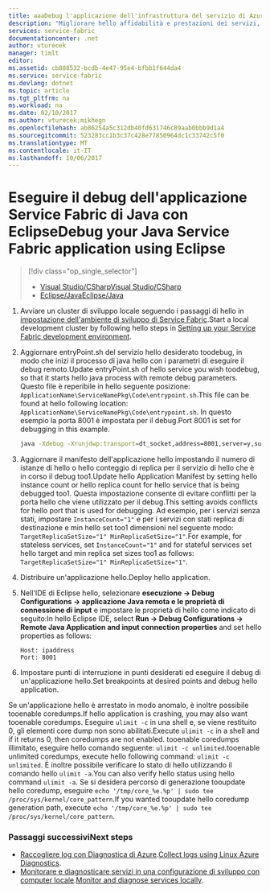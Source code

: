 ```yaml
---
title: aaaDebug l'applicazione dell'infrastruttura del servizio di Azure in Eclipse | Documenti Microsoft
description: "Migliorare hello affidabilità e prestazioni dei servizi, sviluppo e il debug in Eclipse in un cluster di sviluppo locale."
services: service-fabric
documentationcenter: .net
author: vturecek
manager: timlt
editor: 
ms.assetid: cb888532-bcdb-4e47-95e4-bfbb1f644da4
ms.service: service-fabric
ms.devlang: dotnet
ms.topic: article
ms.tgt_pltfrm: na
ms.workload: na
ms.date: 02/10/2017
ms.author: vturecek;mikhegn
ms.openlocfilehash: ab86254a5c312db40fd631746c89aab0bbb9d1a4
ms.sourcegitcommit: 523283cc1b3c37c428e77850964dc1c33742c5f0
ms.translationtype: MT
ms.contentlocale: it-IT
ms.lasthandoff: 10/06/2017
---
```

# <a name="debug-your-java-service-fabric-application-using-eclipse"></a><span data-ttu-id="76a1e-103">Eseguire il debug dell'applicazione Service Fabric di Java con Eclipse</span><span class="sxs-lookup"><span data-stu-id="76a1e-103">Debug your Java Service Fabric application using Eclipse</span></span>
> [!div class="op_single_selector"]
> * [<span data-ttu-id="76a1e-104">Visual Studio/CSharp</span><span class="sxs-lookup"><span data-stu-id="76a1e-104">Visual Studio/CSharp</span></span>](service-fabric-debugging-your-application.md) 
> * [<span data-ttu-id="76a1e-105">Eclipse/Java</span><span class="sxs-lookup"><span data-stu-id="76a1e-105">Eclipse/Java</span></span>](service-fabric-debugging-your-application-java.md)
> 

1. <span data-ttu-id="76a1e-106">Avviare un cluster di sviluppo locale seguendo i passaggi di hello in [impostazione dell'ambiente di sviluppo di Service Fabric](service-fabric-get-started-linux.md).</span><span class="sxs-lookup"><span data-stu-id="76a1e-106">Start a local development cluster by following hello steps in [Setting up your Service Fabric development environment](service-fabric-get-started-linux.md).</span></span>

2. <span data-ttu-id="76a1e-107">Aggiornare entryPoint.sh del servizio hello desiderato toodebug, in modo che inizi il processo di java hello con i parametri di eseguire il debug remoto.</span><span class="sxs-lookup"><span data-stu-id="76a1e-107">Update entryPoint.sh of hello service you wish toodebug, so that it starts hello java process with remote debug parameters.</span></span> <span data-ttu-id="76a1e-108">Questo file è reperibile in hello seguente posizione: ``ApplicationName\ServiceNamePkg\Code\entrypoint.sh``.</span><span class="sxs-lookup"><span data-stu-id="76a1e-108">This file can be found at hello following location: ``ApplicationName\ServiceNamePkg\Code\entrypoint.sh``.</span></span> <span data-ttu-id="76a1e-109">In questo esempio la porta 8001 è impostata per il debug.</span><span class="sxs-lookup"><span data-stu-id="76a1e-109">Port 8001 is set for debugging in this example.</span></span>

    ```sh
    java -Xdebug -Xrunjdwp:transport=dt_socket,address=8001,server=y,suspend=y -Djava.library.path=$LD_LIBRARY_PATH -jar myapp.jar
    ```
3. <span data-ttu-id="76a1e-110">Aggiornare il manifesto dell'applicazione hello impostando il numero di istanze di hello o hello conteggio di replica per il servizio di hello che è in corso il debug too1.</span><span class="sxs-lookup"><span data-stu-id="76a1e-110">Update hello Application Manifest by setting hello instance count or hello replica count for hello service that is being debugged too1.</span></span> <span data-ttu-id="76a1e-111">Questa impostazione consente di evitare conflitti per la porta hello che viene utilizzato per il debug.</span><span class="sxs-lookup"><span data-stu-id="76a1e-111">This setting avoids conflicts for hello port that is used for debugging.</span></span> <span data-ttu-id="76a1e-112">Ad esempio, per i servizi senza stati, impostare ``InstanceCount="1"`` e per i servizi con stati replica di destinazione e min hello set too1 dimensioni nel seguente modo: `` TargetReplicaSetSize="1" MinReplicaSetSize="1"``.</span><span class="sxs-lookup"><span data-stu-id="76a1e-112">For example, for stateless services, set ``InstanceCount="1"`` and for stateful services set hello target and min replica set sizes too1 as follows: `` TargetReplicaSetSize="1" MinReplicaSetSize="1"``.</span></span>

4. <span data-ttu-id="76a1e-113">Distribuire un'applicazione hello.</span><span class="sxs-lookup"><span data-stu-id="76a1e-113">Deploy hello application.</span></span>

5. <span data-ttu-id="76a1e-114">Nell'IDE di Eclipse hello, selezionare **esecuzione -> Debug Configurations -> applicazione Java remota e le proprietà di connessione di input** e impostare le proprietà di hello come indicato di seguito:</span><span class="sxs-lookup"><span data-stu-id="76a1e-114">In hello Eclipse IDE, select **Run -> Debug Configurations -> Remote Java Application and input connection properties** and set hello properties as follows:</span></span>

   ```
   Host: ipaddress
   Port: 8001
   ```
6.  <span data-ttu-id="76a1e-115">Impostare punti di interruzione in punti desiderati ed eseguire il debug di un'applicazione hello.</span><span class="sxs-lookup"><span data-stu-id="76a1e-115">Set breakpoints at desired points and debug hello application.</span></span>

<span data-ttu-id="76a1e-116">Se un'applicazione hello è arrestato in modo anomalo, è inoltre possibile tooenable coredumps.</span><span class="sxs-lookup"><span data-stu-id="76a1e-116">If hello application is crashing, you may also want tooenable coredumps.</span></span> <span data-ttu-id="76a1e-117">Eseguire ``ulimit -c`` in una shell e, se viene restituito 0, gli elementi core dump non sono abilitati.</span><span class="sxs-lookup"><span data-stu-id="76a1e-117">Execute ``ulimit -c`` in a shell and if it returns 0, then coredumps are not enabled.</span></span> <span data-ttu-id="76a1e-118">tooenable coredumps illimitato, eseguire hello comando seguente: ``ulimit -c unlimited``.</span><span class="sxs-lookup"><span data-stu-id="76a1e-118">tooenable unlimited coredumps, execute hello following command: ``ulimit -c unlimited``.</span></span> <span data-ttu-id="76a1e-119">È inoltre possibile verificare lo stato di hello utilizzando il comando hello ``ulimit -a``.</span><span class="sxs-lookup"><span data-stu-id="76a1e-119">You can also verify hello status using hello command ``ulimit -a``.</span></span>  <span data-ttu-id="76a1e-120">Se si desidera percorso di generazione tooupdate hello coredump, eseguire ``echo '/tmp/core_%e.%p' | sudo tee /proc/sys/kernel/core_pattern``.</span><span class="sxs-lookup"><span data-stu-id="76a1e-120">If you wanted tooupdate hello coredump generation path, execute ``echo '/tmp/core_%e.%p' | sudo tee /proc/sys/kernel/core_pattern``.</span></span> 

### <a name="next-steps"></a><span data-ttu-id="76a1e-121">Passaggi successivi</span><span class="sxs-lookup"><span data-stu-id="76a1e-121">Next steps</span></span>

* <span data-ttu-id="76a1e-122">[Raccogliere log con Diagnostica di Azure](service-fabric-diagnostics-how-to-setup-lad.md).</span><span class="sxs-lookup"><span data-stu-id="76a1e-122">[Collect logs using Linux Azure Diagnostics](service-fabric-diagnostics-how-to-setup-lad.md).</span></span>
* <span data-ttu-id="76a1e-123">[Monitorare e diagnosticare servizi in una configurazione di sviluppo con computer locale](service-fabric-diagnostics-how-to-monitor-and-diagnose-services-locally-linux.md).</span><span class="sxs-lookup"><span data-stu-id="76a1e-123">[Monitor and diagnose services locally](service-fabric-diagnostics-how-to-monitor-and-diagnose-services-locally-linux.md).</span></span>
